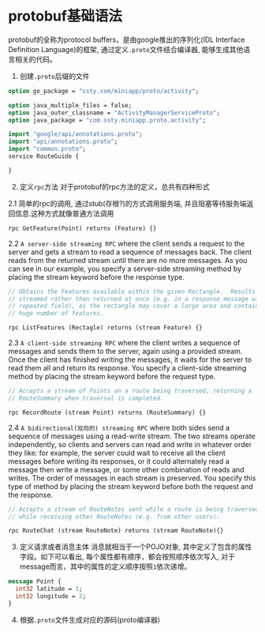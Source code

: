 # protobuf基础语法
protobuf的全称为protocol buffers，是由google推出的序列化(IDL Interface Definition Language)的框架,
通过定义`.proto`文件结合编译器, 能够生成其他语言相关的代码。

1. 创建`.proto`后缀的文件
```proto
option go_package = "ssty.com/miniapp/proto/activity";

option java_multiple_files = false;
option java_outer_classname = "ActivityManagerServiceProto";
option java_package = "com.ssty.miniapp.proto.activity";

import "google/api/annotations.proto";
import "api/annotations.proto";
import "common.proto";
service RouteGuide {

}
```

2. 定义`rpc`方法
对于protobuf的rpc方法的定义，总共有四种形式

2.1 简单的rpc的调用, 通过stub(存根?)的方式调用服务端, 并且阻塞等待服务端返回信息.这种方式就像普通方法调用
```proto
rpc GetFeature(Point) returns (Feature) {}
```
2.2 `A server-side streaming RPC` where the client sends a request to the server and gets a stream to read a sequence of messages back. The client reads from the returned stream until there are no more messages. As you can see in our example, you specify a server-side streaming method by placing the stream keyword before the response type.
```proto
// Obtains the Features available within the given Rectangle.  Results are
// streamed rather than returned at once (e.g. in a response message with a
// repeated field), as the rectangle may cover a large area and contain a
// huge number of features.

rpc ListFeatures (Rectagle) returns (stream Feature) {}
```

2.3 `A client-side streaming RPC` where the client writes a sequence of messages and sends them to the server, again using a provided stream. Once the client has finished writing the messages, it waits for the server to read them all and return its response. You specify a client-side streaming method by placing the stream keyword before the request type.
```proto
// Accepts a stream of Points on a route being traversed, returning a
// RouteSummary when traversal is completed.

rpc RecordRoute (stream Point) returns (RouteSummary) {}
```

2.4 `A bidirectional(双向的) streaming RPC` where both sides send a sequence of messages using a read-write stream. The two streams operate independently, so clients and servers can read and write in whatever order they like: for example, the server could wait to receive all the client messages before writing its responses, or it could alternately read a message then write a message, or some other combination of reads and writes. The order of messages in each stream is preserved. You specify this type of method by placing the stream keyword before both the request and the response.

```proto
// Accepts a stream of RouteNotes sent while a route is being traversed,
// while receiving other RouteNotes (e.g. from other users).

rpc RouteChat (stream RouteNote) returns (stream RouteNote){}
```

3. 定义请求或者消息主体
消息就相当于一个POJO对象, 其中定义了包含的属性字段。如下可以看出, 每个属性都有顺序，都会按照顺序依次写入, 对于message而言，其中的属性的定义顺序按照`1`依次递增。
```proto
message Point {
  int32 latitude = 1;
  int32 longitude = 2;
}
```

4. 根据`.proto`文件生成对应的源码(proto编译器)
